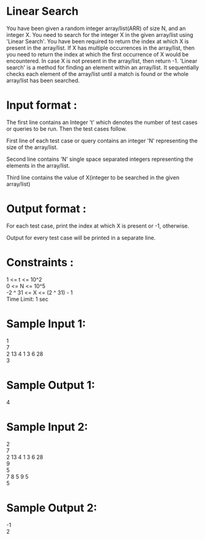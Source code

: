 # Linear Search

You have been given a random integer array/list(ARR) of size N, and an integer X. You need to search for the integer X in the given array/list using 'Linear Search'.
 You have been required to return the index at which X is present in the array/list. If X has multiple occurrences in the array/list, then you need to return the index at which the first occurrence of X would be encountered. In case X is not present in the array/list, then return -1.
'Linear search' is a method for finding an element within an array/list. It sequentially checks each element of the array/list until a match is found or the whole array/list has been searched.

# Input format :
The first line contains an Integer 't' which denotes the number of test cases or queries to be run. Then the test cases follow.<br>

First line of each test case or query contains an integer 'N' representing the size of the array/list.<br>

Second line contains 'N' single space separated integers representing the elements in the array/list.<br>

Third line contains the value of X(integer to be searched in the given array/list)<br>

# Output format :
For each test case, print the index at which X is present or -1, otherwise.<br>

Output for every test case will be printed in a separate line.<br>

# Constraints :
1 <= t <= 10^2<br>
0 <= N <= 10^5<br>
-2 ^ 31 <= X <= (2 ^ 31) - 1<br>
Time Limit: 1 sec<br>

# Sample Input 1:
1<br>
7<br>
2 13 4 1 3 6 28<br>
3
# Sample Output 1:
4<br>
# Sample Input 2:
2 <br>
7 <br>
2 13 4 1 3 6 28 <br>
9 <br>
5 <br>
7 8 5 9 5 <br>
5
# Sample Output 2:
-1<br>
2